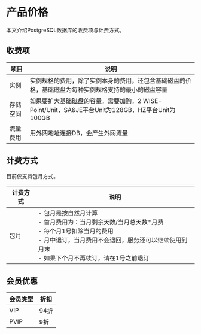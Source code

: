 # 产品价格

本文介绍PostgreSQL数据库的收费项与计费方式。

## 收费项

| 项目     | 说明                                                         |
| -------- | ------------------------------------------------------------ |
| 实例     | 实例规格的费用，除了实例本身的费用，还包含基础磁盘的价格，基础磁盘为每种实例规格支持的最小的磁盘容量 |
| 存储空间 | 如果要扩大基础磁盘的容量，需要加购，2 WISE-Point/Unit，SA&JE平台Unit为128GB，HZ平台Unit为100GB |
| 流量费用 | 用外网地址连接DB，会产生外网流量                             |

## 计费方式

目前仅支持包月方式。

| 计费方式 | 说明                                                         |
| -------- | ------------------------------------------------------------ |
| 包月     | - 包月是按自然月计算<br>- 首月费用为：当月剩余天数/当月总天数*月费<br>- 每个月1号扣除当月的费用<br>- 月中退订，当月费用不会退回，服务还可以继续使用到月末<br>- 如果下个月不再续订，请在1号之前退订 |

## 会员优惠

| 会员类型 | 折扣 |
| -------- | ---- |
| VIP      | 94折 |
| PVIP     | 9折  |

